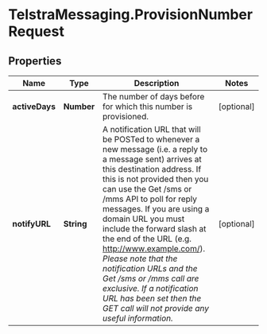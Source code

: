 # TelstraMessaging.ProvisionNumberRequest

## Properties

Name | Type | Description | Notes
------------ | ------------- | ------------- | -------------
**activeDays** | **Number** | The number of days before for which this number is provisioned.  | [optional] 
**notifyURL** | **String** | A notification URL that will be POSTed to whenever a new message (i.e. a reply to a message sent) arrives at this destination address.  If this is not provided then you can use the Get /sms or /mms API to poll for reply messages.  If you are using a domain URL you must include the forward slash at the end of the URL (e.g. http://www.example.com/).  *Please note that the notification URLs and the Get /sms or /mms call are exclusive. If a notification URL has been set then the GET call will not provide any useful information.*  | [optional] 



